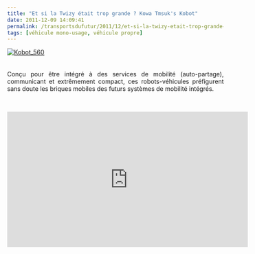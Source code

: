 ```yaml
---
title: "Et si la Twizy était trop grande ? Kowa Tmsuk's Kobot"
date: 2011-12-09 14:09:41
permalink: /transportsdufutur/2011/12/et-si-la-twizy-etait-trop-grande-kowa-tmsuks-kobot.html
tags: [véhicule mono-usage, véhicule propre]
---
```


<p style="text-align: justify;"><a rel="lightbox" href="https://gabrielplassat.github.io/transportsdufutur/wp-content/uploads/sites/6/old/6a0120a66d2ad4970b0162fd9468a9970d-800wi.jpg"><img rel="lightbox[]" class="asset  asset-image at-xid-6a0120a66d2ad4970b0162fd9468a9970d" style="display: block; margin-left: auto; margin-right: auto;" title="Kobot_560" src="/wp-content/uploads/sites/6/old/6a0120a66d2ad4970b0162fd9468a9970d-500wi.jpg" alt="Kobot_560" /></a><br /><br />Conçu pour être intégré à des services de mobilité (auto-partage), communicant et extrêmement compact, ces robots-véhicules préfigurent sans doute les briques mobiles des futurs systèmes de mobilité intégrés.</p> <p style="text-align: justify;"> </p> <iframe width="560" height="315" src="http://www.youtube.com/embed/6sqljRqBvaU" frameborder="0" allowfullscreen></iframe>
